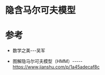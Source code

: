 # 隐含马尔可夫模型
















#  参考 

* 数学之美---吴军

* 图解隐马尔可夫模型（HMM）-----https://www.jianshu.com/p/1a45adecaf8c

